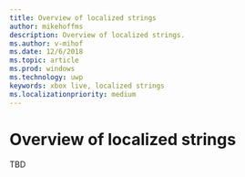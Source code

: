 ```yaml
---
title: Overview of localized strings
author: mikehoffms
description: Overview of localized strings.
ms.author: v-mihof
ms.date: 12/6/2018
ms.topic: article
ms.prod: windows
ms.technology: uwp
keywords: xbox live, localized strings
ms.localizationpriority: medium
---
```


# Overview of localized strings

TBD
